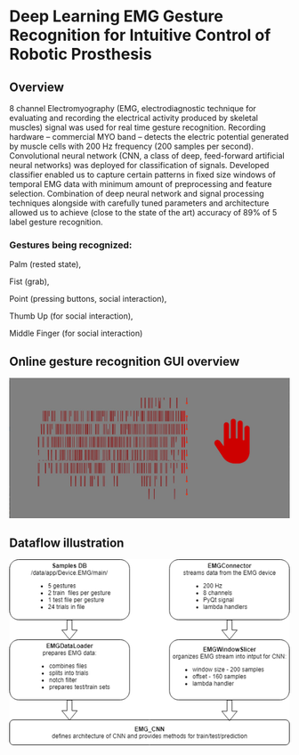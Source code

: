 # Deep Learning EMG Gesture Recognition for Intuitive Control of Robotic Prosthesis

## Overview
8 channel Electromyography (EMG, electrodiagnostic technique for evaluating and recording the electrical activity produced by skeletal muscles) signal was used for real time gesture recognition. Recording hardware – commercial MYO band – detects the electric potential generated by muscle cells with 200 Hz frequency (200 samples per second). Convolutional neural network (CNN, a class of deep, feed-forward artificial neural networks) was deployed for classification of signals. Developed classifier enabled us to capture certain patterns in fixed size windows of temporal EMG data with minimum amount of preprocessing and feature selection. Combination of deep neural network and signal processing techniques alongside with carefully tuned parameters and architecture allowed us to achieve (close to the state of the art) accuracy of 89% of 5 label gesture recognition. 
### Gestures being recognized: 
Palm (rested state),
 
Fist (grab),

Point (pressing buttons, social interaction),

Thumb Up (for social interaction),

Middle Finger (for social interaction)


## Online gesture recognition GUI overview
![Alt text](https://github.com/kshatilov/CNB/blob/master/ExpApp/datacore/EMG/doc/GUI_overview.JPG)

## Dataflow illustration
![Alt text](https://github.com/kshatilov/CNB/blob/master/ExpApp/datacore/EMG/doc/EMG_DF.png)
